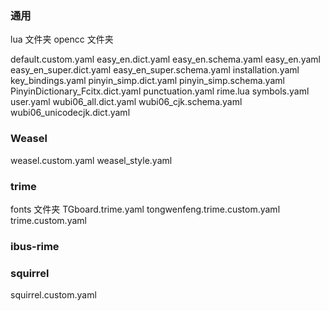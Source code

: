 ### 通用

lua 文件夹
opencc 文件夹

default.custom.yaml
easy_en.dict.yaml
easy_en.schema.yaml
easy_en.yaml
easy_en_super.dict.yaml
easy_en_super.schema.yaml
installation.yaml
key_bindings.yaml
pinyin_simp.dict.yaml
pinyin_simp.schema.yaml
PinyinDictionary_Fcitx.dict.yaml
punctuation.yaml
rime.lua
symbols.yaml
user.yaml
wubi06_all.dict.yaml
wubi06_cjk.schema.yaml
wubi06_unicodecjk.dict.yaml

### Weasel

weasel.custom.yaml
weasel_style.yaml

### trime

fonts 文件夹
TGboard.trime.yaml
tongwenfeng.trime.custom.yaml
trime.custom.yaml

### ibus-rime


### squirrel

squirrel.custom.yaml